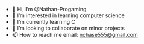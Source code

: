 - 👋 Hi, I’m @Nathan-Progaming
- 👀 I’m interested in learning computer science 
- 🌱 I’m currently learning C
- 💞️ I’m looking to collaborate on minor projects 
- 📫 How to reach me email: nchase555@gmail.com

<!---
Nathan-Progaming/Nathan-Progaming is a ✨ special ✨ repository because its `README.md` (this file) appears on your GitHub profile.
You can click the Preview link to take a look at your changes.
--->

